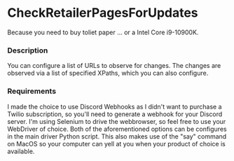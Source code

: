 # CheckRetailerPagesForUpdates
Because you need to buy toliet paper ... or a Intel Core i9-10900K.

### Description
You can configure a list of URLs to observe for changes.  The changes are observed via a list of specified XPaths, which you can also configure. 

### Requirements
I made the choice to use Discord Webhooks as I didn't want to purchase a Twilio subscription, so you'll need to generate a webhook for your Discord server.  I'm using Selenium to drive the webbrowser, so feel free to use your WebDriver of choice.  Both of the aforementioned options can be configures in the main driver Python script.  This also makes use of the "say" command on MacOS so your computer can yell at you when your product of choice is available.
